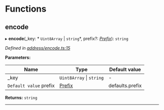 

# Functions

<a id="encode"></a>

##  encode

▸ **encode**(_key: * `Uint8Array` &#124; `string`*, prefix?: *[Prefix](_address_types_.md#prefix)*): `string`

*Defined in [address/encode.ts:15](https://github.com/polkadot-js/common/blob/6d8e788/packages/keyring/src/address/encode.ts#L15)*

**Parameters:**

| Name | Type | Default value |
| ------ | ------ | ------ |
| _key |  `Uint8Array` &#124; `string`| - |
| `Default value` prefix | [Prefix](_address_types_.md#prefix) |  defaults.prefix |

**Returns:** `string`

___


